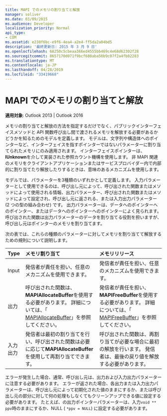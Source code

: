 ```yaml
---
title: MAPI でのメモリの割り当てと解放
manager: soliver
ms.date: 03/09/2015
ms.audience: Developer
localization_priority: Normal
api_type:
- COM
ms.assetid: e238f6bc-e9f6-4ea4-a2e4-ff5da2a04bd5
description: '最終更新日: 2015 年 3 月 9 日'
ms.openlocfilehash: 68250c5cbeaa366ed4555bb469c4e68d62302f28
ms.sourcegitcommit: 8657170d071f9bcf680aba50b9c07f2a4fb82283
ms.translationtype: MT
ms.contentlocale: ja-JP
ms.lasthandoff: 04/28/2019
ms.locfileid: "33419668"
---
```

# <a name="allocating-and-freeing-memory-in-mapi"></a>MAPI でのメモリの割り当てと解放

  
  
**適用対象**: Outlook 2013 | Outlook 2016 
  
メモリの割り当てと解放の方法を指定するだけでなく、パブリックインターフェイスメソッドと API 関数呼び出し間で渡されるメモリを解放する必要があるかどうかを知るためのモデルを定義します。 モデルは、文字列や構造体へのポインターなど、インターフェイスを指すポインターではないパラメーターに割り当てられたメモリにのみ適用されます。 インターフェイスポインターは、 **IUnknown**を介して実装された参照カウント機構を使用します。 非 MAPI 関連のメモリをクライアントアプリケーションまたはサービスプロバイダー内で内部的に割り当てたり解放したりするときは、意味のあるメカニズムを使用します。 
  
モデルでは、パラメーターを3種類のいずれかとして定義します。 入力パラメーターとして使用できるのは、呼び出し元によって、呼び出された関数またはメソッドによって使用される情報、出力パラメーター、呼び出された関数またはメソッドによって設定され、呼び出し元に返される、または入力出力パラメーター (2 つの型の組み合わせ) です。 出力パラメーターは、データへのポインターへのポインター、またはデータへのポインターへのポインターによく見られます。 呼び出された関数は出力パラメーターのデータを割り当てる役割を担いますが、呼び出し元はポインターのメモリを割り当てます。 
  
次の表では、これらの種類のパラメーターに対してメモリを割り当てて解放するための規則について説明します。
  
|**Type**|**メモリ割り当て**|**メモリリリース**|
|:-----|:-----|:-----|
|Input  <br/> |発信者が責任を担い、任意のメカニズムを使用できます。  <br/> |発信者が責任を担い、任意のメカニズムを使用できます。  <br/> |
|出力  <br/> |呼び出された関数は、 **MAPIAllocateBuffer**を使用する必要があります。 詳細については、「 [MAPIAllocateBuffer](mapiallocatebuffer.md)」を参照してください。  <br/> |発信者が責任を担い、 **MAPIFreeBuffer**を使用する必要があります。 詳細については、「 [MAPIFreeBuffer](mapifreebuffer.md)」を参照してください。  <br/> |
|入力出力  <br/> |発信者は最初の割り当てを行い、呼び出された関数は必要に応じて**MAPIAllocateBuffer**を使用して再割り当てできます。  <br/> |呼び出された関数は、再割り当てが必要な場合に最初の解放を行います。 発信者は、最後の戻り値を解放する必要があります。  <br/> |
   
エラーが発生した場合、通常、呼び出し元は、出力および入力出力パラメーターに注意する必要があります。 エラーが返された場合、各出力または入力出力パラメーターは、呼び出し元によって初期化された値のままにするか、または呼び出し元の部分に対して何の処理もしなくてもクリーンアップできる値に設定する必要があります。 たとえば、の出力ポインターパラメーターは、入力`void ** ppv`時のままにするか、NULL ( `*ppv = NULL`) に設定する必要があります。
  

